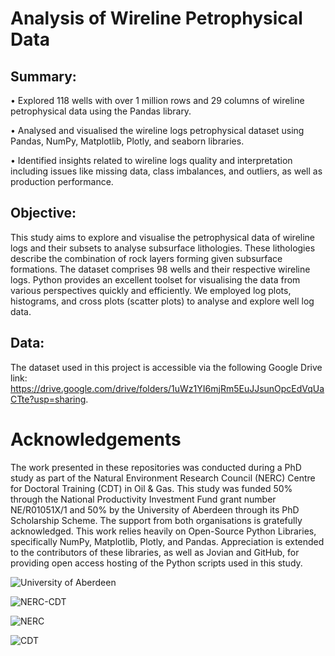 # Analysis of Wireline Petrophysical Data
## Summary:
  • Explored 118 wells with over 1 million rows and 29 columns of wireline petrophysical data using the Pandas library. 
  
  • Analysed and visualised the wireline logs petrophysical dataset using Pandas, NumPy, Matplotlib, Plotly, and seaborn libraries.
  
  • Identified insights related to wireline logs quality and interpretation including issues like missing data, class imbalances, and outliers, as well as production performance.

## Objective:
This study aims to explore and visualise the petrophysical data of wireline logs and their subsets to analyse subsurface lithologies. These lithologies describe the combination of rock layers forming given subsurface formations. The dataset comprises 98 wells and their respective wireline logs. Python provides an excellent toolset for visualising the data from various perspectives quickly and efficiently. We employed log plots, histograms, and cross plots (scatter plots) to analyse and explore well log data.

## Data:
The dataset used in this project is accessible via the following Google Drive link: https://drive.google.com/drive/folders/1uWz1YI6mjRm5EuJJsunOpcEdVqUaCTte?usp=sharing.

Acknowledgements 
=================
The work presented in these repositories was conducted during a PhD study as part of the Natural Environment Research Council (NERC) Centre for Doctoral Training (CDT) in Oil & Gas. This study was funded 50% through the National Productivity Investment Fund grant number NE/R01051X/1 and 50% by the University of Aberdeen through its PhD Scholarship Scheme. The support from both organisations is gratefully acknowledged. This work relies heavily on Open-Source Python Libraries, specifically NumPy, Matplotlib, Plotly, and Pandas. Appreciation is extended to the contributors of these libraries, as well as Jovian and GitHub, for providing open access hosting of the Python scripts used in this study.

![University of Aberdeen](https://i.imgur.com/PILyj4m.jpg)

![NERC-CDT](https://nerc-cdt-oil-and-gas.ac.uk/wp-content/uploads/news/2015-news-NERC-funding.jpg)

![NERC](https://auracdt.hull.ac.uk/wp-content/uploads/2019/11/UKRI_NER_Council-Logo_Horiz-RGB.png)

![CDT](https://i.imgur.com/QDOhcN3.png)
